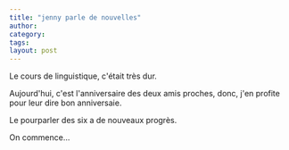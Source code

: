 ```yaml
---
title: "jenny parle de nouvelles"
author:
category: 
tags: 
layout: post
---
```

Le cours de linguistique, c'était très dur.

Aujourd'hui, c'est l'anniversaire des deux amis proches, donc, j'en profite pour leur dire bon anniversaie.

Le pourparler des six a de nouveaux progrès.

On commence… 

